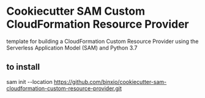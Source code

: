 # Cookiecutter SAM Custom CloudFormation Resource Provider
template for building a CloudFormation Custom Resource Provider using the Serverless Application Model (SAM) and Python 3.7

## to install
sam init --location https://github.com/binxio/cookiecutter-sam-cloudformation-custom-resource-provider.git
